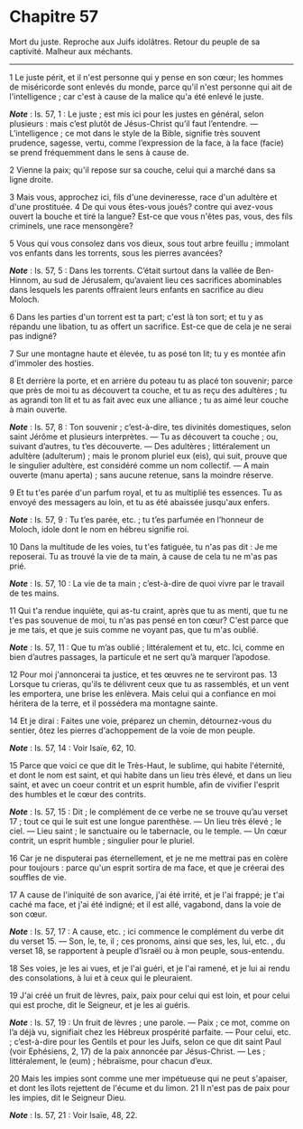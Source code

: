 # Chapitre 57

Mort du juste.
Reproche aux Juifs idolâtres.
Retour du peuple de sa captivité.
Malheur aux méchants.

***

1 Le juste périt, et il n'est personne qui y pense en son cœur; les hommes de miséricorde sont enlevés du monde, parce qu'il n'est personne qui ait de l'intelligence ; car c'est à cause de la malice qu'a été enlevé le juste.

***Note*** :  Is. 57, 1 : Le juste ; est mis ici pour les justes en général, selon plusieurs : mais c’est plutôt de Jésus-Christ qu’il faut l’entendre. ― L’intelligence ; ce mot dans le style de la Bible, signifie très souvent prudence, sagesse, vertu, comme l’expression de la face, à la face (facie) se prend fréquemment dans le sens à cause de.

2 Vienne la paix; qu'il repose sur sa couche, celui qui a marché dans sa ligne droite.


3 Mais vous, approchez ici, fils d'une devineresse, race d'un adultère et d'une prostituée. 4 De qui vous êtes-vous joués? contre qui avez-vous ouvert la bouche et tiré la langue? Est-ce que vous n'êtes pas, vous, des fils criminels, une race mensongère?


5 Vous qui vous consolez dans vos dieux, sous tout arbre feuillu ; immolant vos enfants dans les torrents, sous les pierres avancées?

***Note*** :  Is. 57, 5 : Dans les torrents. C’était surtout dans la vallée de Ben-Hinnom, au sud de Jérusalem, qu’avaient lieu ces sacrifices abominables dans lesquels les parents offraient leurs enfants en sacrifice au dieu Moloch.


6 Dans les parties d'un torrent est ta part; c'est là ton sort; et tu y as répandu une libation, tu as offert un sacrifice. Est-ce que de cela je ne serai pas indigné?


7 Sur une montagne haute et élevée, tu as posé ton lit; tu y es montée afin d'immoler des hosties.


8 Et derrière la porte, et en arrière du poteau tu as placé ton souvenir; parce que près de moi tu as découvert ta couche, et tu as reçu des adultères ; tu as agrandi ton lit et tu as fait avec eux une alliance ; tu as aimé leur couche à main ouverte.

***Note*** :  Is. 57, 8 : Ton souvenir ; c’est-à-dire, tes divinités domestiques, selon saint Jérôme et plusieurs interprètes. ― Tu as découvert ta couche ; ou, suivant d’autres, tu t’es découverte. ― Des adultères ; littéralement un adultère (adulterum) ; mais le pronom pluriel eux (eis), qui suit, prouve que le singulier adultère, est considéré comme un nom collectif. ― A main ouverte (manu aperta) ; sans aucune retenue, sans la moindre réserve.


9 Et tu t'es parée d'un parfum royal, et tu as multiplié tes essences. Tu as envoyé des messagers au loin, et tu as été abaissée jusqu'aux enfers.

***Note*** :  Is. 57, 9 : Tu t’es parée, etc. ; tu t’es parfumée en l’honneur de Moloch, idole dont le nom en hébreu signifie roi.


10 Dans la multitude de les voies, tu t'es fatiguée, tu n'as pas dit : Je me reposerai. Tu as trouvé la vie de ta main, à cause de cela tu ne m'as pas prié.

***Note*** :  Is. 57, 10 : La vie de ta main ; c’est-à-dire de quoi vivre par le travail de tes mains.


11 Qui t'a rendue inquiète, qui as-tu craint, après que tu as menti, que tu ne t'es pas souvenue de moi, tu n'as pas pensé en ton cœur? C'est parce que je me tais, et que je suis comme ne voyant pas, que tu m'as oublié.

***Note*** :  Is. 57, 11 : Que tu m’as oublié ; littéralement et tu, etc. Ici, comme en bien d’autres passages, la particule et ne sert qu’à marquer l’apodose.


12 Pour moi j'annoncerai ta justice, et tes œuvres ne te serviront pas. 13 Lorsque tu crieras, qu'ils te délivrent ceux que tu as rassemblés, et un vent les emportera, une brise les enlèvera. Mais celui qui a confiance en moi héritera de la terre, et il possédera ma montagne sainte.


14 Et je dirai : Faites une voie, préparez un chemin, détournez-vous du sentier, ôtez les pierres d'achoppement de la voie de mon peuple.

***Note*** :  Is. 57, 14 : Voir Isaïe, 62, 10.


15 Parce que voici ce que dit le Très-Haut, le sublime, qui habite l'éternité, et dont le nom est saint, et qui habite dans un lieu très élevé, et dans un lieu saint, et avec un coeur contrit et un esprit humble, afin de vivifier l'esprit des humbles et le cœur des contrits.

***Note*** :  Is. 57, 15 : Dit ; le complément de ce verbe ne se trouve qu’au verset 17 ; tout ce qui le suit est une longue parenthèse. ― Un lieu très élevé ; le ciel. ― Lieu saint ; le sanctuaire ou le tabernacle, ou le temple. ― Un cœur contrit, un esprit humble ; singulier pour le pluriel.


16 Car je ne disputerai pas éternellement, et je ne me mettrai pas en colère pour toujours : parce qu'un esprit sortira de ma face, et que je créerai des souffles de vie.


17 A cause de l'iniquité de son avarice, j'ai été irrité, et je l'ai frappé; je t'ai caché ma face, et j'ai été indigné; et il est allé, vagabond, dans la voie de son cœur.

***Note*** :  Is. 57, 17 : A cause, etc. ; ici commence le complément du verbe dit du verset 15. ― Son, le, te, il ; ces pronoms, ainsi que ses, les, lui, etc. , du verset 18, se rapportent à peuple d’Israël ou à mon peuple, sous-entendu.

18 Ses voies, je les ai vues, et je l'ai guéri, et je l'ai ramené, et je lui ai rendu des consolations, à lui et à ceux qui le pleuraient.


19 J'ai créé un fruit de lèvres, paix, paix pour celui qui est loin, et pour celui qui est proche, dit le Seigneur, et je les ai guéris.

***Note*** :  Is. 57, 19 : Un fruit de lèvres ; une parole. ― Paix ; ce mot, comme on l’a déjà vu, signifiait chez les Hébreux prospérité parfaite. ― Pour celui, etc. ; c’est-à-dire pour les Gentils et pour les Juifs, selon ce que dit saint Paul (voir Ephésiens, 2, 17) de la paix annoncée par Jésus-Christ. ― Les ; littéralement, le (eum) ; hébraïsme, pour chacun d’eux.

20 Mais les impies sont comme une mer impétueuse qui ne peut s'apaiser, et dont les îlots rejettent de l'écume et du limon. 21 Il n'est pas de paix pour les impies, dit le Seigneur Dieu.

***Note*** :  Is. 57, 21 : Voir Isaïe, 48, 22.

